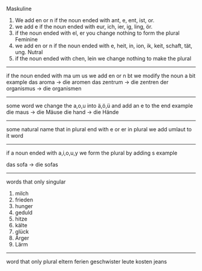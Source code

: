 Maskuline 
1. We add en or n if the noun ended with ant, e, ent, ist, or.
2. we add e if the noun ended with eur, ich, ier, ig, ling, ör.
3. if the noun ended with el, er you change nothing to form the plural
Feminine
1. we add en or n if the noun ended with e, heit, in, ion, ik, keit, schaft, tät, ung.
Nutral
1. if the noun ended with chen, lein we change nothing to make the plural
-----
if the noun  ended with ma um us we add en or n bt we modify the noun a bit
example
das aroma -> die aromen
das zentrum -> die zentren
der organismus -> die organismen

-----
some word we change the a,o,u into ä,ö,ü and add an e to the end
example
die maus -> die Mäuse
die hand -> die Hände

-----
some natural name that in plural end with e or er in plural we add umlaut to it word

----
if a noun ended with a,i,o,u,y we form the plural by adding s
example

das sofa -> die sofas

-----
words that only singular
1. milch
2. frieden
3. hunger
4. geduld
5. hitze
6. kälte
7. glück
8. Ärger
9. Lärm

------
word that only plural
eltern
ferien
geschwister
leute
kosten
jeans